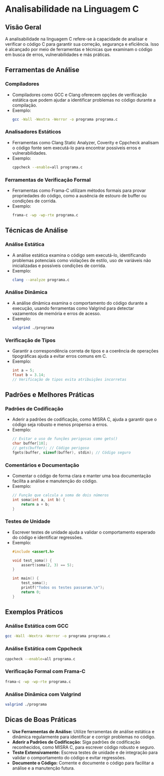 
# Analisabilidade na Linguagem C

## Visão Geral
A analisabilidade na linguagem C refere-se à capacidade de analisar e verificar o código C para garantir sua correção, segurança e eficiência. Isso é alcançado por meio de ferramentas e técnicas que examinam o código em busca de erros, vulnerabilidades e más práticas.

## Ferramentas de Análise

### Compiladores
- Compiladores como GCC e Clang oferecem opções de verificação estática que podem ajudar a identificar problemas no código durante a compilação.
- Exemplo:
  ```sh
  gcc -Wall -Wextra -Werror -o programa programa.c
  ```

### Analisadores Estáticos
- Ferramentas como Clang Static Analyzer, Coverity e Cppcheck analisam o código fonte sem executá-lo para encontrar possíveis erros e vulnerabilidades.
- Exemplo:
  ```sh
  cppcheck --enable=all programa.c
  ```

### Ferramentas de Verificação Formal
- Ferramentas como Frama-C utilizam métodos formais para provar propriedades do código, como a ausência de estouro de buffer ou condições de corrida.
- Exemplo:
  ```sh
  frama-c -wp -wp-rte programa.c
  ```

## Técnicas de Análise

### Análise Estática
- A análise estática examina o código sem executá-lo, identificando problemas potenciais como violações de estilo, uso de variáveis não inicializadas e possíveis condições de corrida.
- Exemplo:
  ```sh
  clang --analyze programa.c
  ```

### Análise Dinâmica
- A análise dinâmica examina o comportamento do código durante a execução, usando ferramentas como Valgrind para detectar vazamentos de memória e erros de acesso.
- Exemplo:
  ```sh
  valgrind ./programa
  ```

### Verificação de Tipos
- Garantir a correspondência correta de tipos e a coerência de operações tipográficas ajuda a evitar erros comuns em C.
- Exemplo:
  ```c
  int a = 5;
  float b = 3.14;
  // Verificação de tipos evita atribuições incorretas
  ```

## Padrões e Melhores Práticas

### Padrões de Codificação
- Aderir a padrões de codificação, como MISRA C, ajuda a garantir que o código seja robusto e menos propenso a erros.
- Exemplo:
  ```c
  // Evitar o uso de funções perigosas como gets()
  char buffer[10];
  // gets(buffer); // Código perigoso
  fgets(buffer, sizeof(buffer), stdin); // Código seguro
  ```

### Comentários e Documentação
- Comentar o código de forma clara e manter uma boa documentação facilita a análise e manutenção do código.
- Exemplo:
  ```c
  // Função que calcula a soma de dois números
  int soma(int a, int b) {
      return a + b;
  }
  ```

### Testes de Unidade
- Escrever testes de unidade ajuda a validar o comportamento esperado do código e identificar regressões.
- Exemplo:
  ```c
  #include <assert.h>

  void test_soma() {
      assert(soma(2, 3) == 5);
  }

  int main() {
      test_soma();
      printf("Todos os testes passaram.\n");
      return 0;
  }
  ```

## Exemplos Práticos

### Análise Estática com GCC
```sh
gcc -Wall -Wextra -Werror -o programa programa.c
```

### Análise Estática com Cppcheck
```sh
cppcheck --enable=all programa.c
```

### Verificação Formal com Frama-C
```sh
frama-c -wp -wp-rte programa.c
```

### Análise Dinâmica com Valgrind
```sh
valgrind ./programa
```

## Dicas de Boas Práticas
- **Use Ferramentas de Análise:** Utilize ferramentas de análise estática e dinâmica regularmente para identificar e corrigir problemas no código.
- **Aderir a Padrões de Codificação:** Siga padrões de codificação reconhecidos, como MISRA C, para escrever código robusto e seguro.
- **Teste Extensivamente:** Escreva testes de unidade e de integração para validar o comportamento do código e evitar regressões.
- **Documente o Código:** Comente e documente o código para facilitar a análise e a manutenção futura.
